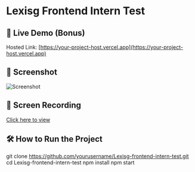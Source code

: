 
# Lexisg Frontend Intern Test

## 🚀 Live Demo (Bonus)
Hosted Link: [https://your-project-host.vercel.app](https://your-project-host.vercel.app)

## 📸 Screenshot
![Screenshot](./screenshot.png)

## 🎥 Screen Recording
[Click here to view](https://your-screen-recording-link.com)

## 🛠️ How to Run the Project


git clone https://github.com/yourusername/Lexisg-frontend-intern-test.git
cd Lexisg-frontend-intern-test
npm install
npm start

